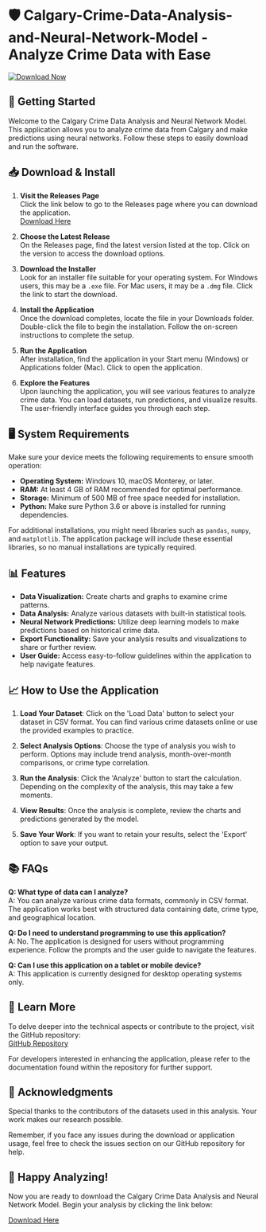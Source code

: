 # 🛡️ Calgary-Crime-Data-Analysis-and-Neural-Network-Model - Analyze Crime Data with Ease

[![Download Now](https://img.shields.io/badge/Download-Release-green)](https://github.com/AlexHah24/Calgary-Crime-Data-Analysis-and-Neural-Network-Model/releases)

## 🚀 Getting Started

Welcome to the Calgary Crime Data Analysis and Neural Network Model. This application allows you to analyze crime data from Calgary and make predictions using neural networks. Follow these steps to easily download and run the software.

## 📥 Download & Install

1. **Visit the Releases Page**  
   Click the link below to go to the Releases page where you can download the application.  
   [Download Here](https://github.com/AlexHah24/Calgary-Crime-Data-Analysis-and-Neural-Network-Model/releases)

2. **Choose the Latest Release**  
   On the Releases page, find the latest version listed at the top. Click on the version to access the download options.

3. **Download the Installer**  
   Look for an installer file suitable for your operating system. For Windows users, this may be a `.exe` file. For Mac users, it may be a `.dmg` file. Click the link to start the download.

4. **Install the Application**  
   Once the download completes, locate the file in your Downloads folder. Double-click the file to begin the installation. Follow the on-screen instructions to complete the setup.

5. **Run the Application**  
   After installation, find the application in your Start menu (Windows) or Applications folder (Mac). Click to open the application.

6. **Explore the Features**  
   Upon launching the application, you will see various features to analyze crime data. You can load datasets, run predictions, and visualize results. The user-friendly interface guides you through each step.

## 🖥️ System Requirements

Make sure your device meets the following requirements to ensure smooth operation:

- **Operating System:** Windows 10, macOS Monterey, or later.
- **RAM:** At least 4 GB of RAM recommended for optimal performance.
- **Storage:** Minimum of 500 MB of free space needed for installation.
- **Python:** Make sure Python 3.6 or above is installed for running dependencies. 

For additional installations, you might need libraries such as `pandas`, `numpy`, and `matplotlib`. The application package will include these essential libraries, so no manual installations are typically required.

## 📊 Features

- **Data Visualization:** Create charts and graphs to examine crime patterns.
- **Data Analysis:** Analyze various datasets with built-in statistical tools.
- **Neural Network Predictions:** Utilize deep learning models to make predictions based on historical crime data.
- **Export Functionality:** Save your analysis results and visualizations to share or further review.
- **User Guide:** Access easy-to-follow guidelines within the application to help navigate features.

## 📈 How to Use the Application

1. **Load Your Dataset**: Click on the 'Load Data' button to select your dataset in CSV format. You can find various crime datasets online or use the provided examples to practice.

2. **Select Analysis Options**: Choose the type of analysis you wish to perform. Options may include trend analysis, month-over-month comparisons, or crime type correlation.

3. **Run the Analysis**: Click the 'Analyze' button to start the calculation. Depending on the complexity of the analysis, this may take a few moments.

4. **View Results**: Once the analysis is complete, review the charts and predictions generated by the model. 

5. **Save Your Work**: If you want to retain your results, select the 'Export' option to save your output.

## 📚 FAQs

**Q: What type of data can I analyze?**  
A: You can analyze various crime data formats, commonly in CSV format. The application works best with structured data containing date, crime type, and geographical location.

**Q: Do I need to understand programming to use this application?**  
A: No. The application is designed for users without programming experience. Follow the prompts and the user guide to navigate the features.

**Q: Can I use this application on a tablet or mobile device?**  
A: This application is currently designed for desktop operating systems only. 

## 🔗 Learn More

To delve deeper into the technical aspects or contribute to the project, visit the GitHub repository:  
[GitHub Repository](https://github.com/AlexHah24/Calgary-Crime-Data-Analysis-and-Neural-Network-Model)

For developers interested in enhancing the application, please refer to the documentation found within the repository for further support.

## 📝 Acknowledgments

Special thanks to the contributors of the datasets used in this analysis. Your work makes our research possible. 

Remember, if you face any issues during the download or application usage, feel free to check the issues section on our GitHub repository for help.

## 🎉 Happy Analyzing!

Now you are ready to download the Calgary Crime Data Analysis and Neural Network Model. Begin your analysis by clicking the link below:

[Download Here](https://github.com/AlexHah24/Calgary-Crime-Data-Analysis-and-Neural-Network-Model/releases)